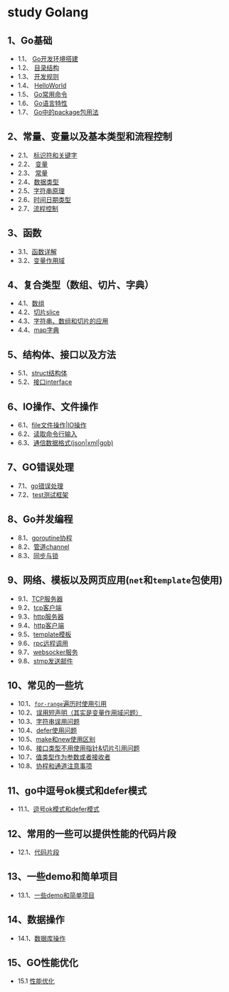 # study Golang
## 1、Go基础
- 1.1、 [Go开发环境搭建](1.1-开发环境.md)
- 1.2、 [目录结构](1.2-Go目录结构.md)
- 1.3、 [开发规则](1.3-Go开发规则.md)
- 1.4、 [HelloWorld](1.4-第一个helloworld程序.md)
- 1.5、 [Go常用命令](1.5-Go常用命令.md)
- 1.6、 [Go语言特性](1.6-Go语言特性.md)
- 1.7、 [Go中的package包用法](1.7-Go中的package包.md)

## 2、常量、变量以及基本类型和流程控制
- 2.1、 [标识符和关键字](2.1-标识符和关键字.md)
- 2.2、 [变量](2.2-变量.md)
- 2.3、 [常量](2.3-常量.md)
- 2.4、[数据类型](2.4-基本数据类型.md)
- 2.5、[字符串原理](2.5-字符串原理.md)
- 2.6、[时间日期类型](2.6-时间日期类型.md)
- 2.7、[流程控制](2.7-流程控制.md)

## 3、函数
- 3.1、[函数详解](3.1-函数.md)
- 3.2、[变量作用域](3.2-变量作用域.md)

## 4、复合类型（数组、切片、字典）
- 4.1、[数组](4.1-复合类型-数组.md)
- 4.2、[切片slice](4.2-复合类型-切片slice.md)
- 4.3、[字符串、数组和切片的应用](./4.3-字符串、数组和切片的应用.md)
- 4.4、[map字典](4.4-map字典.md)

## 5、结构体、接口以及方法
- 5.1、[struct结构体](5.1-struct结构体.md)
- 5.2、[接口interface](5.2-接口inteface.md)

## 6、IO操作、文件操作
- 6.1、[file文件操作|IO操作](6.1-file文件操作.md)
- 6.2、[读取命令行输入](6.2-读取命令行输入.md)
- 6.3、[通信数据格式(json|xml|gob)](6.3-通信数据格式(json%7Cxml%7Cgob%7Cmsgpack%7Cprotobuf).md)

## 7、GO错误处理
- 7.1、[go错误处理](7.1-go错误处理.md)
- 7.2、[test测试框架](7.2-go-test测试框架.md)

## 8、Go并发编程
-  8.1、[goroutine协程](8.1-goroutine.md)
-  8.2、[管道channel](8.2-通道channel.md)
-  8.3、[同步与锁](8.3-同步与锁.md)

## 9、网络、模板以及网页应用(`net`和`template`包使用)
- 9.1、[TCP服务器](9.1-TCP服务器.md)
- 9.2、[tcp客户端](9.2-tcp客户端.md)
- 9.3、[http服务器](9.3-http服务器.md)
- 9.4、[http客户端](9.4-http客户端.md)
- 9.5、[template模板](9.5-template模板.md)
- 9.6、[rpc远程调用](9.6-rpc远程调用.md)
- 9.7、[websocker服务](9.7-websocker服务.md)
- 9.8、[stmp发送邮件](9.8-stmp发送邮件.md)


## 10、常见的一些坑

- 10.1、[`for-range`遍历时使用引用](10.1-for-range坑.md)
- 10.2、[误用短声明（其实是变量作用域问题）](10.2-误用短声明导致变量覆盖(本质是作用域问题).md)
- 10.3、[字符串误用问题](10.3-字符串误用问题.md)
- 10.4、[defer使用问题](10.4-defer错误关闭文件.md)
- 10.5、[make和new使用区别](10.5-new和make使用傻傻分不清楚.md)
- 10.6、[接口类型不用使用指针&切片引用问题](10.6-接口类型和切片引用坑.md)
- 10.7、[值类型作为参数或者接收者](10.7-值类型作为参数或接收者传递不需要使用指针.md)
- 10.8、[协程和通道注意事项](10.8-协程和通道注意事项.md)

## 11、go中逗号ok模式和defer模式

- 11.1、[逗号ok模式和defer模式](11.1-go模式.md)

## 12、常用的一些可以提供性能的代码片段

- 12.1、[代码片段](12.1-提高性能的代码片段.md)

## 13、一些demo和简单项目

- 13.1、[一些demo和简单项目](13.1-一些简单项目.md)

## 14、数据操作

- 14.1、[数据库操作](14.1-数据库操作.md)

## 15、GO性能优化

- 15.1 [性能优化](15.1-go性能优化.md)








